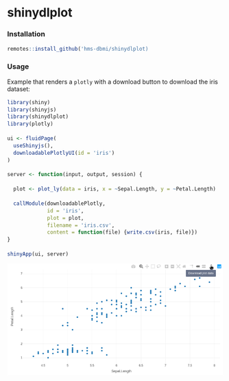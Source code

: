 # shinydlplot


### Installation

```R
remotes::install_github('hms-dbmi/shinydlplot)
```

### Usage

Example that renders a `plotly` with a download button to download the iris dataset:

```R
library(shiny)
library(shinyjs)
library(shinydlplot)
library(plotly)

ui <- fluidPage(
  useShinyjs(),
  downloadablePlotlyUI(id = 'iris')
)

server <- function(input, output, session) {
  
  plot <- plot_ly(data = iris, x = ~Sepal.Length, y = ~Petal.Length)
  
  callModule(downloadablePlotly, 
             id = 'iris', 
             plot = plot, 
             filename = 'iris.csv', 
             content = function(file) {write.csv(iris, file)})
}

shinyApp(ui, server)
```

![downloadable plotly](downloadable-plotly.png)
